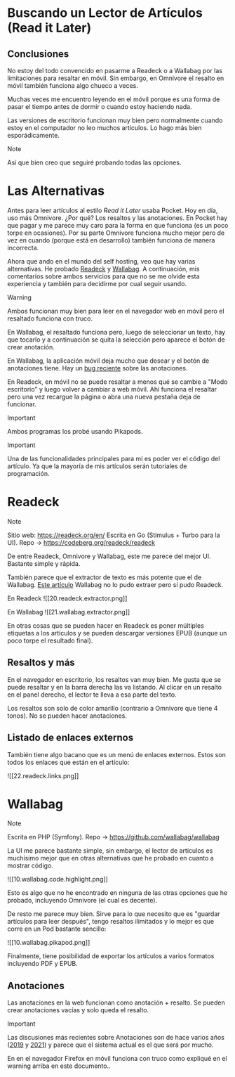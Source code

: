# Buscando un Lector de Artículos (Read it Later)

## Conclusiones

No estoy del todo convencido en pasarme a Readeck o a Wallabag por las limitaciones para resaltar en móvil. Sin embargo, en Omnivore el resalto en móvil también funciona algo chueco a veces.

Muchas veces me encuentro leyendo en el móvil porque es una forma de pasar el tiempo antes de dormir o cuando estoy haciendo nada.

Las versiones de escritorio funcionan muy bien pero normalmente cuando estoy en el computador no leo muchos artículos. Lo hago más bien esporádicamente.

> [!note]
> Así que bien creo que seguiré probando todas las opciones.

# Las Alternativas

Antes para leer artículos al estilo _Read it Later_ usaba Pocket. Hoy en día, uso más Omnivore. ¿Por qué? Los resaltos y las anotaciones. En Pocket hay que pagar y me parece muy caro para la forma en que funciona (es un poco torpe en ocasiones). Por su parte Omnivore funciona mucho mejor pero de vez en cuando (porque está en desarrollo) también funciona de manera incorrecta.

Ahora que ando en el mundo del self hosting, veo que hay varias alternativas. He probado [Readeck](https://readeck.org/en/) y [Wallabag](https://wallabag.org/). A continuación, mis comentarios sobre ambos servicios para que no se me olvide esta experiencia y también para decidirme por cual seguir usando.

> [!warning]
> Ambos funcionan muy bien para leer en el navegador web en móvil pero el resaltado funciona con truco.
>
> En Wallabag, el resaltado funciona pero, luego de seleccionar un texto, hay que tocarlo y a continuación se quita la selección pero aparece el botón de crear anotación.
> 
> En Wallabag, la aplicación móvil deja mucho que desear y el botón de anotaciones tiene. Hay un [bug reciente](https://github.com/wallabag/android-app/issues/1431) sobre las anotaciones.
> 
> En Readeck, en móvil no se puede resaltar a menos qué se cambie a "Modo escritorio" y luego volver a cambiar a web móvil. Ahí funciona el resaltar pero una vez recargue la página o abra una nueva pestaña deja de funcionar.

> [!important]
> Ambos programas los probé usando Pikapods.

> [!important]
> Una de las funcionalidades principales para mí es poder ver el código del artículo. Ya que la mayoría de mis artículos serán tutoriales de programación.

# Readeck

> [!note]
> Sitio web: https://readeck.org/en/
> Escrita en Go (Stimulus + Turbo para la UI). Repo -> https://codeberg.org/readeck/readeck

De entre Readeck, Omnivore y Wallabag, este me parece del mejor UI. Bastante simple y rápida.

También parece que el extractor de texto es más potente que el de Wallabag. [Este artículo](https://garrettdimon.com/journal/posts/data-modeling-saas-entitlements-and-pricing) Wallabag no lo pudo extraer pero sí pudo Readeck.

En Readeck
![[20.readeck.extractor.png]]

En Wallabag
![[21.wallabag.extractor.png]]

En otras cosas que se pueden hacer en Readeck es poner múltiples etiquetas a los artículos y se pueden descargar versiones EPUB (aunque un poco torpe el resultado final).

## Resaltos y más

En el navegador en escritorio, los resaltos van muy bien. Me gusta que se puede resaltar y en la barra derecha las va listando. Al clicar en un resalto en el panel derecho, el lector te lleva a esa parte del texto.

Los resaltos son solo de color amarillo (contrario a Omnivore que tiene 4 tonos). No se pueden hacer anotaciones.

## Listado de enlaces externos

También tiene algo bacano que es un menú de enlaces externos. Estos son todos los enlaces que están en el artículo:

![[22.readeck.links.png]]

# Wallabag

> [!note]
> Escrita en PHP (Symfony). Repo -> https://github.com/wallabag/wallabag

La UI me parece bastante simple, sin embargo, el lector de artículos es muchísimo mejor que en otras alternativas que he probado en cuanto a mostrar código.

![[10.wallabag.code.highlight.png]]

Esto es algo que no he encontrado en ninguna de las otras opciones que he probado, incluyendo Omnivore (el cual es decente).

De resto me parece muy bien. Sirve para lo que necesito que es "guardar artículos para leer después", tengo resaltos ilimitados y lo mejor es que corre en un Pod bastante sencillo:

![[10.wallabag.pikapod.png]]

Finalmente, tiene posibilidad de exportar los artículos a varios formatos incluyendo PDF y EPUB.

## Anotaciones

Las anotaciones en la web funcionan como anotación + resalto. Se pueden crear anotaciones vacías y solo queda el resalto.

> [!important]
> Las discusiones más recientes sobre Anotaciones son de hace varios años ([2019](https://github.com/wallabag/wallabag/issues/3839) y [2021](https://github.com/wallabag/wallabag/issues/5484)) y parece que el sistema actual es el que será por mucho.

En en el navegador Firefox en móvil funciona con truco como expliqué en el warning arriba en este documento..